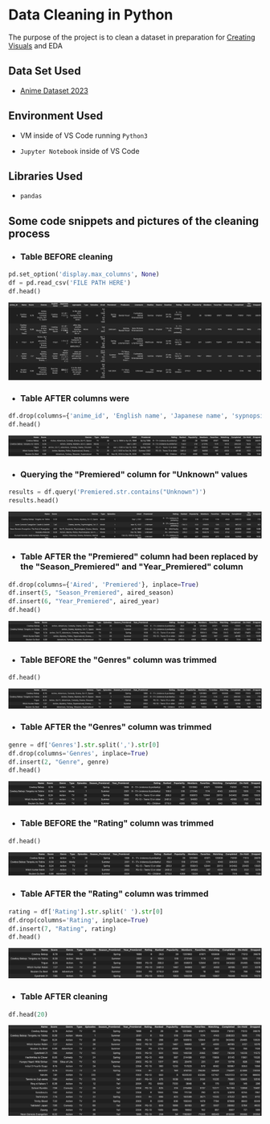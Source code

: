 
# Data Cleaning in Python

The purpose of the project is to clean a dataset in preparation for [Creating Visuals](https://www.genome.gov/) and EDA


## Data Set Used

 - [Anime Dataset 2023](https://www.kaggle.com/datasets/dbdmobile/myanimelist-dataset/data?select=anime-filtered.csv)

## Environment Used

- VM inside of VS Code running ```Python3```

- ```Jupyter Notebook``` inside of VS Code



## Libraries Used

- ```pandas```

## Some code snippets and pictures of the cleaning process 

- ### Table BEFORE cleaning
```python
pd.set_option('display.max_columns', None)
df = pd.read_csv('FILE PATH HERE')
df.head()
``` 
![Table_Before_Drop_Columns](Images/Table_Before_Drop_Columns.png)
- ### Table AFTER columns were
```python
df.drop(columns={'anime_id', 'English name', 'Japanese name', 'sypnopsis', 'Producers', 'Licensors', 'Studios', 'Source', 'Duration'}, inplace=True)
df.head()
``` 
![Table_After_Drop_Columns](Images/Table_After_Drop_Columns.png)
- ### Querying the "Premiered" column for "Unknown" values
```python
results = df.query('Premiered.str.contains("Unknown")')
results.head()
``` 
![Premiered_Cols_Unk](Images/Premiered_Cols_Unk.png)
- ### Table AFTER the "Premiered" column had been replaced by the "Season_Premiered" and	"Year_Premiered" column
```python
df.drop(columns={'Aired', 'Premiered'}, inplace=True)
df.insert(5, "Season_Premiered", aired_season)
df.insert(6, "Year_Premiered", aired_year)
df.head()
``` 
![Year_Season_Cols](Images/Year_Season_Cols.png)
- ### Table BEFORE the "Genres" column was trimmed
```python
df.head()
``` 
![Before_Genre_Trim](Images/Before_Genre_Trim.png)
- ### Table AFTER the "Genres" column was trimmed
```python
genre = df['Genres'].str.split(',').str[0]
df.drop(columns='Genres', inplace=True)
df.insert(2, "Genre", genre)
df.head()
``` 
![After_Genre_Trim](Images/After_Genre_Trim.png)
- ### Table BEFORE the "Rating" column was trimmed
```python
df.head()
``` 
![Before_Rating_Trim](Images/Before_Rating_Trim.png)
- ### Table AFTER the "Rating" column was trimmed
```python
rating = df['Rating'].str.split(' ').str[0]
df.drop(columns='Rating', inplace=True)
df.insert(7, "Rating", rating)
df.head()
``` 
![After_Rating_Trim](Images/After_Rating_Trim.png)
- ### Table AFTER cleaning
```python
df.head(20)
``` 
![Final_Table](Images/Final_Table.png)
